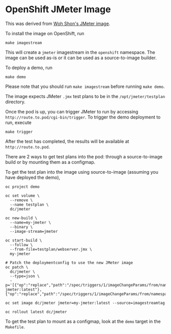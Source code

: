 # OpenShift JMeter Image

This was derived from [Woh Shon's JMeter image](https://hub.docker.com/r/wohshon/jmeter).

To install the image on OpenShift, run

```
make imagestream
```

This will create a `jmeter` imagestream in the `openshift` namespace. The image can be used as-is or it can be used as a source-to-image builder.

To deploy a demo, run

```
make demo
```

Please note that you should run `make imagestream` before running `make demo`.

The image expects JMeter `.jmx` test plans to be in the `/opt/jmeter/testplan` directory.

Once the pod is up, you can trigger JMeter to run by accessing `http://route.to.pod/cgi-bin/trigger`. To trigger the demo deployment to run, execute

```
make trigger
```

After the test has completed, the results will be available at `http://route.to.pod`.

There are 2 ways to get test plans into the pod: through a source-to-image build or by mounting them as a configmap.

To get the test plan into the image using source-to-image (assuming you have deployed the demo),

```
oc project demo

oc set volume \
  --remove \
  --name testplan \
  dc/jmeter

oc new-build \
  --name=my-jmeter \
  --binary \
  --image-stream=jmeter

oc start-build \
  --follow \
  --from-file=testplan/webserver.jmx \
  my-jmeter

# Patch the deploymentconfig to use the new JMeter image
oc patch \
  dc/jmeter \
  --type=json \
  -p='[{"op":"replace","path":"/spec/triggers/1/imageChangeParams/from/name","value":"my-jmeter:latest"},{"op":"replace","path":"/spec/triggers/1/imageChangeParams/from/namespace","value":"demo"}]'

oc set image dc/jmeter jmeter=my-jmeter:latest --source=imagestreamtag

oc rollout latest dc/jmeter
```

To get the test plan to mount as a configmap, look at the `demo` target in the `Makefile`.
